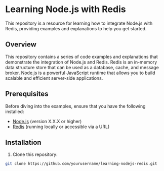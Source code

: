 # Learning Node.js with Redis

This repository is a resource for learning how to integrate Node.js with Redis, providing examples and explanations to help you get started.

## Overview

This repository contains a series of code examples and explanations that demonstrate the integration of Node.js and Redis. Redis is an in-memory data structure store that can be used as a database, cache, and message broker. Node.js is a powerful JavaScript runtime that allows you to build scalable and efficient server-side applications.

## Prerequisites

Before diving into the examples, ensure that you have the following installed:

- [Node.js](https://nodejs.org/) (version X.X.X or higher)
- [Redis](https://redis.io/download) (running locally or accessible via a URL)

## Installation

1. Clone this repository:

```bash
git clone https://github.com/yourusername/learning-nodejs-redis.git
```
